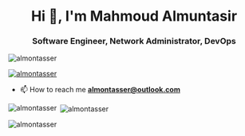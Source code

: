 <h1 align="center">Hi 👋, I'm Mahmoud Almuntasir</h1>
<h3 align="center">Software Engineer, Network Administrator, DevOps</h3>

<p align="left"> <img src="https://komarev.com/ghpvc/?username=almontasser&label=Profile%20views&color=0e75b6&style=flat" alt="almontasser" /> </p>

<p align="left"> <a href="https://github.com/ryo-ma/github-profile-trophy"><img src="https://github-profile-trophy.vercel.app/?username=almontasser" alt="almontasser" /></a> </p>

- 📫 How to reach me **almontasser@outlook.com**

<p><img align="left" src="https://github-readme-stats.vercel.app/api/top-langs?username=almontasser&show_icons=true&locale=en&layout=compact" alt="almontasser" /></p>

<p>&nbsp;<img align="center" src="https://github-readme-stats.vercel.app/api?username=almontasser&show_icons=true&locale=en" alt="almontasser" /></p>

<p><img align="center" src="https://github-readme-streak-stats.herokuapp.com/?user=almontasser&" alt="almontasser" /></p>

